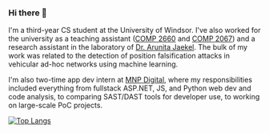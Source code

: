 ### Hi there 👋

I'm a third-year CS student at the University of Windsor. I've also worked for the university as a teaching assistant (<a href="https://uwindsorcss.github.io/wiki/courses/COMP-2660/overview">COMP 2660</a> and <a href="https://uwindsorcss.github.io/wiki/courses/COMP-2067/overview">COMP 2067</a>) and a research assistant in the laboratory of <a href="https://www.uwindsor.ca/science/computerscience/1034/dr-arunita-jaekel">Dr. Arunita Jaekel</a>. The bulk of my work was related to the detection of position falsification attacks in vehicular ad-hoc networks using machine learning. 

I'm also two-time app dev intern at <a href="https://mnpdigital.ca">MNP Digital</a>, where my responsibilities included everything from fullstack ASP.NET, JS, and Python web dev and code analysis, to comparing SAST/DAST tools for developer use, to working on large-scale PoC projects. 

[![Top Langs](https://github-readme-stats.vercel.app/api/top-langs/?username=hutzz&hide=shaderlab,hlsl&theme=dark&langs_count=8)](https://github.com/anuraghazra/github-readme-stats)


